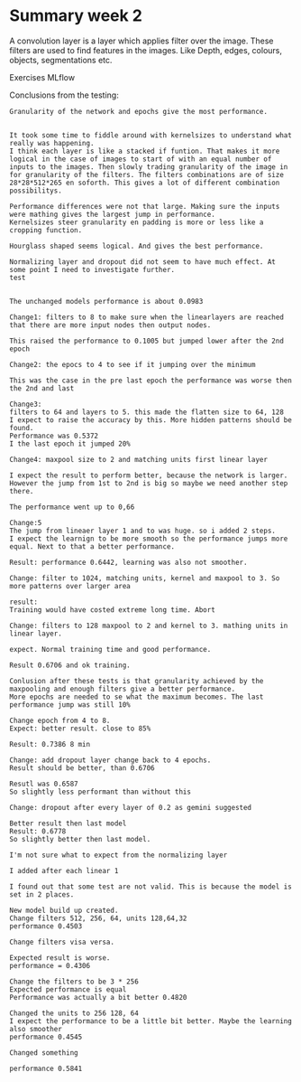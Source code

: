 # Summary week 2
A convolution layer is a layer which applies filter over the image. These filters are used to find features in the images. Like Depth, edges, colours, objects, segmentations etc.

Exercises MLflow

Conclusions from the testing:

    Granularity of the network and epochs give the most performance.
    

    It took some time to fiddle around with kernelsizes to understand what really was happening.
    I think each layer is like a stacked if funtion. That makes it more logical in the case of images to start of with an equal number of inputs to the images. Then slowly trading granularity of the image in for granularity of the filters. The filters combinations are of size 28*28*512*265 en soforth. This gives a lot of different combination possibilitys.

    Performance differences were not that large. Making sure the inputs were mathing gives the largest jump in performance.
    Kernelsizes steer granularity en padding is more or less like a cropping function.

    Hourglass shaped seems logical. And gives the best performance.

    Normalizing layer and dropout did not seem to have much effect. At some point I need to investigate further.
    test


    The unchanged models performance is about 0.0983

    Change1: filters to 8 to make sure when the linearlayers are reached that there are more input nodes then output nodes.

    This raised the performance to 0.1005 but jumped lower after the 2nd epoch

    Change2: the epocs to 4 to see if it jumping over the minimum

    This was the case in the pre last epoch the performance was worse then the 2nd and last

    Change3:
    filters to 64 and layers to 5. this made the flatten size to 64, 128
    I expect to raise the accuracy by this. More hidden patterns should be found.
    Performance was 0.5372
    I the last epoch it jumped 20%

    Change4: maxpool size to 2 and matching units first linear layer

    I expect the result to perform better, because the network is larger. However the jump from 1st to 2nd is big so maybe we need another step there.

    The performance went up to 0,66

    Change:5
    The jump from lineaer layer 1 and to was huge. so i added 2 steps.
    I expect the learnign to be more smooth so the performance jumps more equal. Next to that a better performance.

    Result: performance 0.6442, learning was also not smoother.

    Change: filter to 1024, matching units, kernel and maxpool to 3. So more patterns over larger area

    result:
    Training would have costed extreme long time. Abort

    Change: filters to 128 maxpool to 2 and kernel to 3. mathing units in linear layer.

    expect. Normal training time and good performance.

    Result 0.6706 and ok training.

    Conlusion after these tests is that granularity achieved by the maxpooling and enough filters give a better performance.
    More epochs are needed to se what the maximum becomes. The last performance jump was still 10%

    Change epoch from 4 to 8.
    Expect: better result. close to 85%

    Result: 0.7386 8 min

    Change: add dropout layer change back to 4 epochs.
    Result should be better, than 0.6706

    Resutl was 0.6587
    So slightly less performant than without this

    Change: dropout after every layer of 0.2 as gemini suggested

    Better result then last model
    Result: 0.6778
    So slightly better then last model.

    I'm not sure what to expect from the normalizing layer

    I added after each linear 1

    I found out that some test are not valid. This is because the model is set in 2 places.

    New model build up created.
    Change filters 512, 256, 64, units 128,64,32
    performance 0.4503

    Change filters visa versa.

    Expected result is worse.
    performance = 0.4306

    Change the filters to be 3 * 256
    Expected performance is equal
    Performance was actually a bit better 0.4820

    Changed the units to 256 128, 64
    I expect the performance to be a little bit better. Maybe the learning also smoother
    performance 0.4545

    Changed something

    performance 0.5841



